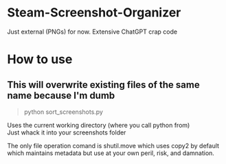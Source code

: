 # Steam-Screenshot-Organizer
 Just external (PNGs) for now. 
 Extensive ChatGPT crap code

# How to use
## This will overwrite existing files of the same name because I'm dumb

>python sort_screenshots.py

Uses the current working directory (where you call python from)
<BR>Just whack it into your screenshots folder

The only file operation comand is shutil.move which uses copy2 by default which maintains metadata but use at your own peril, risk, and damnation.
